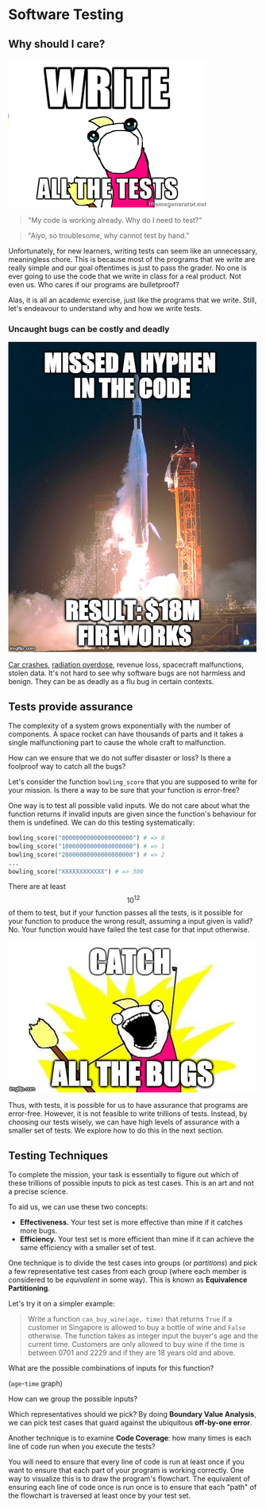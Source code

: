 # Software Testing

## Why should I care?

![](images/write_all_the_tests.jpg)

> "My code is working already. Why do I need to test?"

> "Aiyo, so troublesome, why cannot test by hand."

Unfortunately, for new learners, writing tests can seem like an unnecessary, meaningless chore. This is because most of the programs that we write are really simple and our goal oftentimes is just to pass the grader. No one is ever going to use the code that we write in class for a real product. Not even us. Who cares if our programs are bulletproof?

Alas, it is all an academic exercise, just like the programs that we write. Still, let's endeavour to understand why and how we write tests.

### Uncaught bugs can be costly and deadly

![](images/mariner_1_meme.jpg)

[Car crashes](http://blog.celerity.com/the-true-cost-of-a-software-bug),
[radiation overdose](https://en.wikipedia.org/wiki/Therac-25),
revenue loss, spacecraft malfunctions, stolen data.
It's not hard to see why software bugs are not harmless and benign.
They can be as deadly as a flu bug in certain contexts.

## Tests provide assurance

The complexity of a system grows exponentially with the number of components.
A space rocket can have thousands of parts and it takes a single malfunctioning
part to cause the whole craft to malfunction.

How can we ensure that we do not suffer disaster or loss? Is there a foolproof way
to catch all the bugs?

Let's consider the function `bowling_score` that you are supposed to write for your mission.
Is there a way to be sure that your function is error-free?

One way is to test all possible valid inputs.
We do not care about what the function returns if invalid inputs are given
since the function's behaviour for them is undefined.
We can do this testing systematically:

```python
bowling_score("00000000000000000000") # => 0
bowling_score("10000000000000000000") # => 1
bowling_score("20000000000000000000") # => 2
...
bowling_score("XXXXXXXXXXXX") # => 300
```

There are at least $$10^12$$ of them to test, but if your function passes all the
tests, is it possible for your function to produce the wrong result,
assuming a input given is valid? No. Your function would have failed the test
case for that input otherwise.

![](images/catch_all_the_bugs.jpg)

Thus, with tests, it is possible for us to have assurance that programs are error-free.
However, it is not feasible to write trillions of tests.
Instead, by choosing our tests wisely, we can have high levels of assurance
with a smaller set of tests. We explore how to do this in the next section.

## Testing Techniques

To complete the mission, your task is essentially to figure out which of these trillions
of possible inputs to pick as test cases. This is an art and not a precise science.

To aid us, we can use these two concepts:

- **Effectiveness.** Your test set is more effective than mine if it catches more bugs.
- **Efficiency.** Your test set is more efficient than mine if it can achieve the same efficiency with a smaller set of test.

One technique is to divide the test cases into groups (or *partitions*) and pick a few representative
test cases from each group (where each member is considered to be *equivalent* in some way).
This is known as **Equivalence Partitioning**.

Let's try it on a simpler example:

> Write a function `can_buy_wine(age, time)` that returns `True` if a customer in Singapore
is allowed to buy a bottle of wine and `False` otherwise.
The function takes as integer input the buyer's age and the current time.
Customers are only allowed to buy wine if the time is between 0701 and 2229
and if they are 18 years old and above.

What are the possible combinations of inputs for this function?

(`age`-`time` graph)

How can we group the possible inputs?

Which representatives should we pick?
By doing **Boundary Value Analysis**, we can pick test cases that guard against
the ubiquitous **off-by-one error**.

Another technique is to examine **Code Coverage**:
how many times is each line of code run when you execute the tests?

You will need to ensure that every line of code is run at least once
if you want to ensure that each part of your program is working correctly.
One way to visualize this is to draw the program's flowchart.
The equivalent of ensuring each line of code once is run once is to ensure that each "path"
of the flowchart is traversed at least once by your test set.
